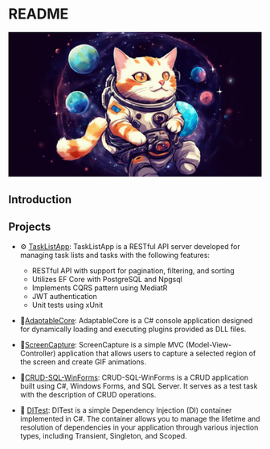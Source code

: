 ﻿# README

![Header](assets/header.png)

## Introduction

## Projects
- ⚙️ [TaskListApp](https://github.com/IWorldManI/TaskListApp): TaskListApp is a RESTful API server developed for managing task lists and tasks with the following features:
  - RESTful API with support for pagination, filtering, and sorting
  - Utilizes EF Core with PostgreSQL and Npgsql
  - Implements CQRS pattern using MediatR
  - JWT authentication
  - Unit tests using xUnit

- 🔌[AdaptableCore](https://github.com/IWorldManI/AdaptableCore): AdaptableCore is a C# console application designed for dynamically loading and executing plugins provided as DLL files.

- 📸[ScreenCapture](https://github.com/IWorldManI/ScreenCapture): ScreenCapture is a simple MVC (Model-View-Controller) application that allows users to capture a selected region of the screen and create GIF animations. 

- 📝[CRUD-SQL-WinForms](https://github.com/IWorldManI/CRUD-SQL-WinForms): CRUD-SQL-WinForms is a CRUD application built using C#, Windows Forms, and SQL Server. It serves as a test task with the description of CRUD operations.

- 🔧 [DITest](https://github.com/IWorldManI/DITest): DITest is a simple Dependency Injection (DI) container implemented in C#. The container allows you to manage the lifetime and resolution of dependencies in your application through various injection types, including Transient, Singleton, and Scoped.
